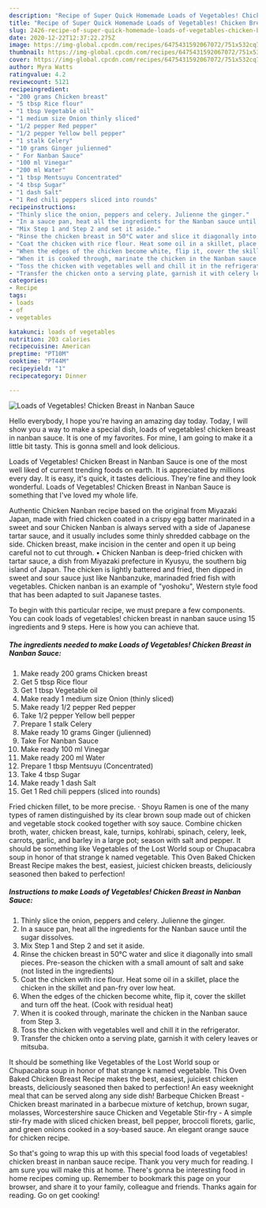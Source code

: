 ```yaml
---
description: "Recipe of Super Quick Homemade Loads of Vegetables! Chicken Breast in Nanban Sauce"
title: "Recipe of Super Quick Homemade Loads of Vegetables! Chicken Breast in Nanban Sauce"
slug: 2426-recipe-of-super-quick-homemade-loads-of-vegetables-chicken-breast-in-nanban-sauce
date: 2020-12-22T12:37:22.275Z
image: https://img-global.cpcdn.com/recipes/6475431592067072/751x532cq70/loads-of-vegetables-chicken-breast-in-nanban-sauce-recipe-main-photo.jpg
thumbnail: https://img-global.cpcdn.com/recipes/6475431592067072/751x532cq70/loads-of-vegetables-chicken-breast-in-nanban-sauce-recipe-main-photo.jpg
cover: https://img-global.cpcdn.com/recipes/6475431592067072/751x532cq70/loads-of-vegetables-chicken-breast-in-nanban-sauce-recipe-main-photo.jpg
author: Myra Watts
ratingvalue: 4.2
reviewcount: 5121
recipeingredient:
- "200 grams Chicken breast"
- "5 tbsp Rice flour"
- "1 tbsp Vegetable oil"
- "1 medium size Onion thinly sliced"
- "1/2 pepper Red pepper"
- "1/2 pepper Yellow bell pepper"
- "1 stalk Celery"
- "10 grams Ginger julienned"
- " For Nanban Sauce"
- "100 ml Vinegar"
- "200 ml Water"
- "1 tbsp Mentsuyu Concentrated"
- "4 tbsp Sugar"
- "1 dash Salt"
- "1 Red chili peppers sliced into rounds"
recipeinstructions:
- "Thinly slice the onion, peppers and celery. Julienne the ginger."
- "In a sauce pan, heat all the ingredients for the Nanban sauce until the sugar dissolves."
- "Mix Step 1 and Step 2 and set it aside."
- "Rinse the chicken breast in 50°C water and slice it diagonally into small pieces. Pre-season the chicken with a small amount of salt and sake (not listed in the ingredients)"
- "Coat the chicken with rice flour. Heat some oil in a skillet, place the chicken in the skillet and pan-fry over low heat."
- "When the edges of the chicken become white, flip it, cover the skillet and turn off the heat.  (Cook with residual heat)"
- "When it is cooked through, marinate the chicken in the Nanban sauce from Step 3."
- "Toss the chicken with vegetables well and chill it in the refrigerator."
- "Transfer the chicken onto a serving plate, garnish it with celery leaves or mitsuba."
categories:
- Recipe
tags:
- loads
- of
- vegetables

katakunci: loads of vegetables 
nutrition: 203 calories
recipecuisine: American
preptime: "PT10M"
cooktime: "PT44M"
recipeyield: "1"
recipecategory: Dinner

---
```



![Loads of Vegetables! Chicken Breast in Nanban Sauce](https://img-global.cpcdn.com/recipes/6475431592067072/751x532cq70/loads-of-vegetables-chicken-breast-in-nanban-sauce-recipe-main-photo.jpg)

Hello everybody, I hope you're having an amazing day today. Today, I will show you a way to make a special dish, loads of vegetables! chicken breast in nanban sauce. It is one of my favorites. For mine, I am going to make it a little bit tasty. This is gonna smell and look delicious.

Loads of Vegetables! Chicken Breast in Nanban Sauce is one of the most well liked of current trending foods on earth. It is appreciated by millions every day. It is easy, it's quick, it tastes delicious. They're fine and they look wonderful. Loads of Vegetables! Chicken Breast in Nanban Sauce is something that I've loved my whole life.

Authentic Chicken Nanban recipe based on the original from Miyazaki Japan, made with fried chicken coated in a crispy egg batter marinated in a sweet and sour Chicken Nanban is always served with a side of Japanese tartar sauce, and it usually includes some thinly shredded cabbage on the side. Chicken breast, make incision in the center and open it up being careful not to cut through. • Chicken Nanban is deep-fried chicken with tartar sauce, a dish from Miyazaki prefecture in Kyusyu, the southern big island of Japan. The chicken is lightly battered and fried, then dipped in sweet and sour sauce just like Nanbanzuke, marinaded fried fish with vegetables. Chicken nanban is an example of &#34;yoshoku&#34;, Western style food that has been adapted to suit Japanese tastes.


To begin with this particular recipe, we must prepare a few components. You can cook loads of vegetables! chicken breast in nanban sauce using 15 ingredients and 9 steps. Here is how you can achieve that.

<!--inarticleads1-->

##### The ingredients needed to make Loads of Vegetables! Chicken Breast in Nanban Sauce:

1. Make ready 200 grams Chicken breast
1. Get 5 tbsp Rice flour
1. Get 1 tbsp Vegetable oil
1. Make ready 1 medium size Onion (thinly sliced)
1. Make ready 1/2 pepper Red pepper
1. Take 1/2 pepper Yellow bell pepper
1. Prepare 1 stalk Celery
1. Make ready 10 grams Ginger (julienned)
1. Take  For Nanban Sauce
1. Make ready 100 ml Vinegar
1. Make ready 200 ml Water
1. Prepare 1 tbsp Mentsuyu (Concentrated)
1. Take 4 tbsp Sugar
1. Make ready 1 dash Salt
1. Get 1 Red chili peppers (sliced into rounds)


Fried chicken fillet, to be more precise. · Shoyu Ramen is one of the many types of ramen distinguished by its clear brown soup made out of chicken and vegetable stock cooked together with soy sauce. Combine chicken broth, water, chicken breast, kale, turnips, kohlrabi, spinach, celery, leek, carrots, garlic, and barley in a large pot; season with salt and pepper. It should be something like Vegetables of the Lost World soup or Chupacabra soup in honor of that strange k named vegetable. This Oven Baked Chicken Breast Recipe makes the best, easiest, juiciest chicken breasts, deliciously seasoned then baked to perfection! 

<!--inarticleads2-->

##### Instructions to make Loads of Vegetables! Chicken Breast in Nanban Sauce:

1. Thinly slice the onion, peppers and celery. Julienne the ginger.
1. In a sauce pan, heat all the ingredients for the Nanban sauce until the sugar dissolves.
1. Mix Step 1 and Step 2 and set it aside.
1. Rinse the chicken breast in 50°C water and slice it diagonally into small pieces. Pre-season the chicken with a small amount of salt and sake (not listed in the ingredients)
1. Coat the chicken with rice flour. Heat some oil in a skillet, place the chicken in the skillet and pan-fry over low heat.
1. When the edges of the chicken become white, flip it, cover the skillet and turn off the heat.  (Cook with residual heat)
1. When it is cooked through, marinate the chicken in the Nanban sauce from Step 3.
1. Toss the chicken with vegetables well and chill it in the refrigerator.
1. Transfer the chicken onto a serving plate, garnish it with celery leaves or mitsuba.


It should be something like Vegetables of the Lost World soup or Chupacabra soup in honor of that strange k named vegetable. This Oven Baked Chicken Breast Recipe makes the best, easiest, juiciest chicken breasts, deliciously seasoned then baked to perfection! An easy weeknight meal that can be served along any side dish! Barbeque Chicken Breast - Chicken breast marinated in a barbecue mixture of ketchup, brown sugar, molasses, Worcestershire sauce Chicken and Vegetable Stir-fry - A simple stir-fry made with sliced chicken breast, bell pepper, broccoli florets, garlic, and green onions cooked in a soy-based sauce. An elegant orange sauce for chicken recipe. 

So that's going to wrap this up with this special food loads of vegetables! chicken breast in nanban sauce recipe. Thank you very much for reading. I am sure you will make this at home. There's gonna be interesting food in home recipes coming up. Remember to bookmark this page on your browser, and share it to your family, colleague and friends. Thanks again for reading. Go on get cooking!
